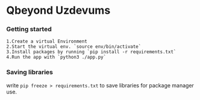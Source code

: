 # Qbeyond Uzdevums

### Getting started
    1.Create a virtual Environment
    2.Start the virtual env. `source env/bin/activate`
    3.Install packages by running `pip install -r requirements.txt`
    4.Run the app with `python3 ./app.py`

### Saving libraries
write `pip freeze > requirements.txt` to save libraries for package manager use.



